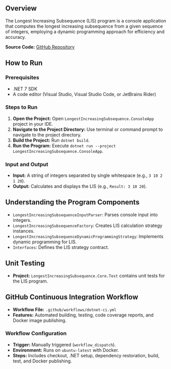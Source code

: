 ## Overview

The Longest Increasing Subsequence (LIS) program is a console application that computes the longest increasing subsequence from a given sequence of integers, employing a dynamic programming approach for efficiency and accuracy.

**Source Code:** [GitHub Repository](https://github.com/aownshah/ea0f90f2-e7ad-41a6-94a8-623d6affdeaa)

## How to Run

### Prerequisites

- .NET 7 SDK
- A code editor (Visual Studio, Visual Studio Code, or JetBrains Rider)

### Steps to Run

1. **Open the Project:** Open `LongestIncreasingSubsequence.ConsoleApp` project in your IDE.
2. **Navigate to the Project Directory:** Use terminal or command prompt to navigate to the project directory.
3. **Build the Project:** Run `dotnet build`.
4. **Run the Program:** Execute `dotnet run --project LongestIncreasingSubsequence.ConsoleApp`.

### Input and Output

- **Input:** A string of integers separated by single whitespace (e.g., `3 10 2 1 20`).
- **Output:** Calculates and displays the LIS (e.g., `Result: 3 10 20`).

## Understanding the Program Components

- `LongestIncreasingSubsequenceInputParser`: Parses console input into integers.
- `LongestIncreasingSubsequenceFactory`: Creates LIS calculation strategy instances.
- `LongestIncreasingSubsequenceDynamicProgrammingStrategy`: Implements dynamic programming for LIS.
- `Interfaces`: Defines the LIS strategy contract.

## Unit Testing

- **Project:** `LongestIncreasingSubsequence.Core.Test` contains unit tests for the LIS program.

## GitHub Continuous Integration Workflow

- **Workflow File:** `.github/workflows/dotnet-ci.yml`
- **Features:** Automated building, testing, code coverage reports, and Docker image publishing.

### Workflow Configuration

- **Trigger:** Manually triggered (`workflow_dispatch`).
- **Environment:** Runs on `ubuntu-latest` with Docker.
- **Steps:** Includes checkout, .NET setup, dependency restoration, build, test, and Docker publishing.

